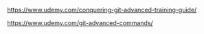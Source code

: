 

https://www.udemy.com/conquering-git-advanced-training-guide/

https://www.udemy.com/git-advanced-commands/
<!--stackedit_data:
eyJoaXN0b3J5IjpbLTEyNDU4MzQ1NjMsMTI3OTUzMjI3NV19
-->